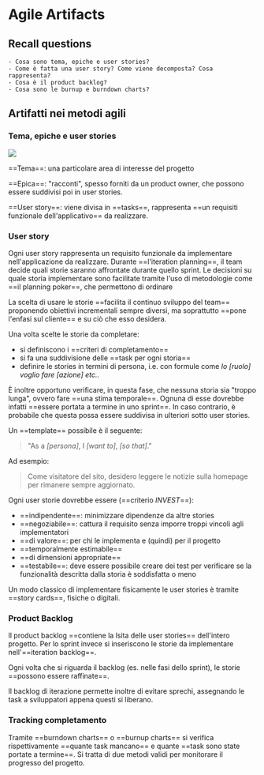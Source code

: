 # Agile Artifacts

## Recall questions
    - Cosa sono tema, epiche e user stories?
    - Come è fatta una user story? Come viene decomposta? Cosa rappresenta?
    - Cosa è il product backlog?
    - Cosa sono le burnup e burndown charts?


## Artifatti nei metodi agili

### Tema, epiche e user stories

![](../../..//Agile/scrum_artifacts.png)

==Tema==: una particolare area di interesse del progetto

==Epica==: "racconti", spesso forniti da un product owner, che possono essere suddivisi poi in user stories.

==User story==: viene divisa in ==tasks==, rappresenta ==un requisiti funzionale dell'applicativo== da realizzare.

### User story

Ogni user story rappresenta un requisito funzionale da implementare nell'applicazione da realizzare.
Durante ==l'iteration planning==, il team decide quali storie saranno affrontate durante quello sprint.
Le decisioni su quale storia implementare sono facilitate tramite l'uso di metodologie come ==il planning poker==, che permettono di ordinare 

La scelta di usare le storie ==facilita il continuo sviluppo del team== proponendo obiettivi incrementali sempre diversi, ma soprattutto ==pone l'enfasi sul cliente== e su ciò che esso desidera.

Una volta scelte le storie da completare:
- si definiscono i ==criteri di completamento==
- si fa una suddivisione delle ==task per ogni storia==
- definire le stories in termini di persona, i.e. con formule come *Io [ruolo] voglio fare [azione] etc..*

È inoltre opportuno verificare, in questa fase, che nessuna storia sia "troppo lunga", ovvero fare ==una stima temporale==. Ognuna di esse dovrebbe infatti ==essere portata a termine in uno sprint==. In caso contrario, è probabile che questa possa essere suddivisa in ulteriori sotto user stories.

Un ==template== possibile è il seguente:
>"As a *[persona]*, I *[want to]*, *[so that]*."

Ad esempio:
>Come visitatore del sito, desidero leggere le notizie sulla homepage per rimanere sempre aggiornato.

Ogni user storie dovrebbe essere (==criterio *INVEST*==):
- ==indipendente==: minimizzare dipendenze da altre stories
- ==negoziabile==: cattura il requisito senza imporre troppi vincoli agli implementatori
- ==di valore==: per chi le implementa e (quindi) per il progetto
- ==temporalmente estimabile==
- ==di dimensioni appropriate==
- ==testabile==: deve essere possibile creare dei test per verificare se la funzionalità descritta dalla storia è soddisfatta o meno

Un modo classico di implementare fisicamente le user stories è tramite ==story cards==, fisiche o digitali.

### Product Backlog

Il product backlog ==contiene la lsita delle user stories== dell'intero progetto.
Per lo sprint invece si inseriscono le storie da implementare nell'==iteration backlog==.

Ogni volta che si riguarda il backlog (es. nelle fasi dello sprint), le storie ==possono essere raffinate==.

Il backlog di iterazione permette inoltre di evitare sprechi, assegnando le task a sviluppatori appena questi si liberano.

### Tracking completamento

Tramite ==burndown charts== o ==burnup charts== si verifica rispettivamente ==quante task mancano== e quante ==task sono state portate a termine==.
Si tratta di due metodi validi per monitorare il progresso del progetto.

